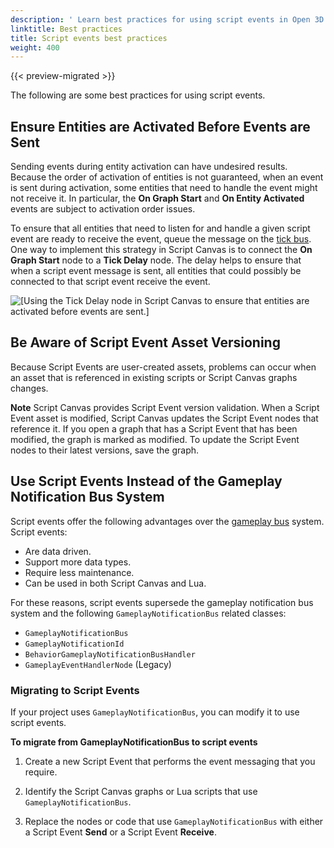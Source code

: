 ```yaml
---
description: ' Learn best practices for using script events in Open 3D Engine. '
linktitle: Best practices
title: Script events best practices
weight: 400
---
```


{{< preview-migrated >}}

The following are some best practices for using script events.

## Ensure Entities are Activated Before Events are Sent 

Sending events during entity activation can have undesired results. Because the order of activation of entities is not guaranteed, when an event is sent during activation, some entities that need to handle the event might not receive it. In particular, the **On Graph Start** and **On Entity Activated** events are subject to activation order issues.

To ensure that all entities that need to listen for and handle a given script event are ready to receive the event, queue the message on the [tick bus](/docs/user-guide/engine/ebus/tick.md). One way to implement this strategy in Script Canvas is to connect the **On Graph Start** node to a **Tick Delay** node. The delay helps to ensure that when a script event message is sent, all entities that could possibly be connected to that script event receive the event.

![\[Using the Tick Delay node in Script Canvas to ensure that entities are activated before events are sent.\]](/images/user-guide/script-canvas-script-events-9.png)

## Be Aware of Script Event Asset Versioning 

Because Script Events are user\-created assets, problems can occur when an asset that is referenced in existing scripts or Script Canvas graphs changes.

**Note**
Script Canvas provides Script Event version validation. When a Script Event asset is modified, Script Canvas updates the Script Event nodes that reference it. If you open a graph that has a Script Event that has been modified, the graph is marked as modified. To update the Script Event nodes to their latest versions, save the graph.

## Use Script Events Instead of the Gameplay Notification Bus System 

Script events offer the following advantages over the [gameplay bus](/docs/userguide/components/entity-system-gameplay-bus.md) system. Script events:
+ Are data driven.
+ Support more data types.
+ Require less maintenance.
+ Can be used in both Script Canvas and Lua.

For these reasons, script events supersede the gameplay notification bus system and the following `GameplayNotificationBus` related classes:
+ `GameplayNotificationBus`
+ `GameplayNotificationId`
+ `BehaviorGameplayNotificationBusHandler`
+ `GameplayEventHandlerNode` \(Legacy\)

### Migrating to Script Events 

If your project uses `GameplayNotificationBus`, you can modify it to use script events.

**To migrate from GameplayNotificationBus to script events**

1. Create a new Script Event that performs the event messaging that you require.

1. Identify the Script Canvas graphs or Lua scripts that use `GameplayNotificationBus`.

1. Replace the nodes or code that use `GameplayNotificationBus` with either a Script Event **Send** or a Script Event **Receive**.
